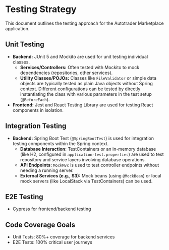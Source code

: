 # Testing Strategy

This document outlines the testing approach for the Autotrader Marketplace application.

## Unit Testing
- **Backend:** JUnit 5 and Mockito are used for unit testing individual classes.
    - **Services/Controllers:** Often tested with Mockito to mock dependencies (repositories, other services).
    - **Utility Classes/POJOs:** Classes like `FileValidator` or simple data objects are typically tested as plain Java objects without Spring context. Different configurations can be tested by directly instantiating the class with various parameters in the test setup (`@BeforeEach`).
- **Frontend:** Jest and React Testing Library are used for testing React components in isolation.

## Integration Testing
- **Backend:** Spring Boot Test (`@SpringBootTest`) is used for integration testing components within the Spring context.
    - **Database Interaction:** TestContainers or an in-memory database (like H2, configured in `application-test.properties`) are used to test repository and service layers involving database operations.
    - **API Endpoints:** `MockMvc` is used to test controller endpoints without needing a running server.
    - **External Services (e.g., S3):** Mock beans (using `@MockBean`) or local mock servers (like LocalStack via TestContainers) can be used.

## E2E Testing
- Cypress for frontend/backend testing

## Code Coverage Goals
- Unit Tests: 80%+ coverage for backend services
- E2E Tests: 100% critical user journeys
